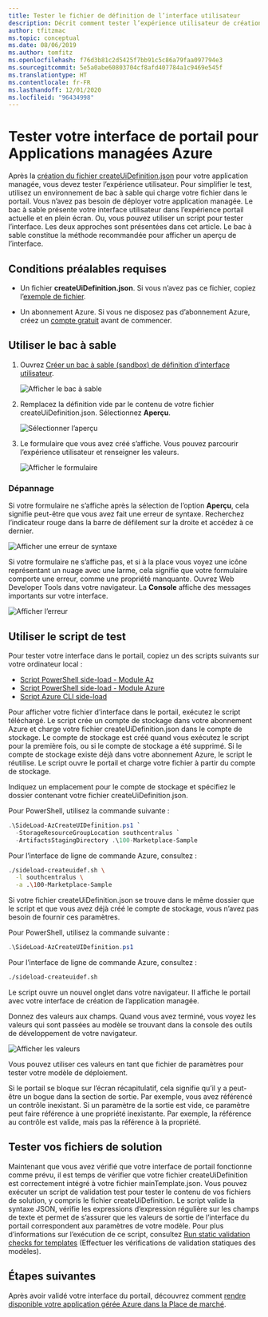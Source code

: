 ```yaml
---
title: Tester le fichier de définition de l’interface utilisateur
description: Décrit comment tester l’expérience utilisateur de création de votre application gérée Azure via le portail.
author: tfitzmac
ms.topic: conceptual
ms.date: 08/06/2019
ms.author: tomfitz
ms.openlocfilehash: f76d3b81c2d5425f7bb91c5c86a79faa097794e3
ms.sourcegitcommit: 5e5a0abe60803704cf8afd407784a1c9469e545f
ms.translationtype: HT
ms.contentlocale: fr-FR
ms.lasthandoff: 12/01/2020
ms.locfileid: "96434998"
---
```

# <a name="test-your-portal-interface-for-azure-managed-applications"></a>Tester votre interface de portail pour Applications managées Azure

Après la [création du fichier createUiDefinition.json](create-uidefinition-overview.md) pour votre application managée, vous devez tester l’expérience utilisateur. Pour simplifier le test, utilisez un environnement de bac à sable qui charge votre fichier dans le portail. Vous n’avez pas besoin de déployer votre application managée. Le bac à sable présente votre interface utilisateur dans l’expérience portail actuelle et en plein écran. Ou, vous pouvez utiliser un script pour tester l’interface. Les deux approches sont présentées dans cet article. Le bac à sable constitue la méthode recommandée pour afficher un aperçu de l’interface.

## <a name="prerequisites"></a>Conditions préalables requises

* Un fichier **createUiDefinition.json**. Si vous n’avez pas ce fichier, copiez l’[exemple de fichier](https://github.com/Azure/azure-quickstart-templates/blob/master/100-marketplace-sample/createUiDefinition.json).

* Un abonnement Azure. Si vous ne disposez pas d’abonnement Azure, créez un [compte gratuit](https://azure.microsoft.com/free/) avant de commencer.

## <a name="use-sandbox"></a>Utiliser le bac à sable

1. Ouvrez [Créer un bac à sable (sandbox) de définition d’interface utilisateur](https://portal.azure.com/?feature.customPortal=false&#blade/Microsoft_Azure_CreateUIDef/SandboxBlade).

   ![Afficher le bac à sable](./media/test-createuidefinition/show-sandbox.png)

1. Remplacez la définition vide par le contenu de votre fichier createUiDefinition.json. Sélectionnez **Aperçu**.

   ![Sélectionner l’aperçu](./media/test-createuidefinition/select-preview.png)

1. Le formulaire que vous avez créé s’affiche. Vous pouvez parcourir l’expérience utilisateur et renseigner les valeurs.

   ![Afficher le formulaire](./media/test-createuidefinition/show-ui-form.png)

### <a name="troubleshooting"></a>Dépannage

Si votre formulaire ne s’affiche après la sélection de l’option **Aperçu**, cela signifie peut-être que vous avez fait une erreur de syntaxe. Recherchez l’indicateur rouge dans la barre de défilement sur la droite et accédez à ce dernier.

![Afficher une erreur de syntaxe](./media/test-createuidefinition/show-syntax-error.png)

Si votre formulaire ne s’affiche pas, et si à la place vous voyez une icône représentant un nuage avec une larme, cela signifie que votre formulaire comporte une erreur, comme une propriété manquante. Ouvrez Web Developer Tools dans votre navigateur. La **Console** affiche des messages importants sur votre interface.

![Afficher l’erreur](./media/test-createuidefinition/show-error.png)

## <a name="use-test-script"></a>Utiliser le script de test

Pour tester votre interface dans le portail, copiez un des scripts suivants sur votre ordinateur local :

* [Script PowerShell side-load - Module Az](https://github.com/Azure/azure-quickstart-templates/blob/master/SideLoad-AzCreateUIDefinition.ps1)
* [Script PowerShell side-load - Module Azure](https://github.com/Azure/azure-quickstart-templates/blob/master/SideLoad-CreateUIDefinition.ps1)
* [Script Azure CLI side-load](https://github.com/Azure/azure-quickstart-templates/blob/master/sideload-createuidef.sh)

Pour afficher votre fichier d’interface dans le portail, exécutez le script téléchargé. Le script crée un compte de stockage dans votre abonnement Azure et charge votre fichier createUiDefinition.json dans le compte de stockage. Le compte de stockage est créé quand vous exécutez le script pour la première fois, ou si le compte de stockage a été supprimé. Si le compte de stockage existe déjà dans votre abonnement Azure, le script le réutilise. Le script ouvre le portail et charge votre fichier à partir du compte de stockage.

Indiquez un emplacement pour le compte de stockage et spécifiez le dossier contenant votre fichier createUiDefinition.json.

Pour PowerShell, utilisez la commande suivante :

```powershell
.\SideLoad-AzCreateUIDefinition.ps1 `
  -StorageResourceGroupLocation southcentralus `
  -ArtifactsStagingDirectory .\100-Marketplace-Sample
```

Pour l’interface de ligne de commande Azure, consultez :

```bash
./sideload-createuidef.sh \
  -l southcentralus \
  -a .\100-Marketplace-Sample
```

Si votre fichier createUiDefinition.json se trouve dans le même dossier que le script et que vous avez déjà créé le compte de stockage, vous n’avez pas besoin de fournir ces paramètres.

Pour PowerShell, utilisez la commande suivante :

```powershell
.\SideLoad-AzCreateUIDefinition.ps1
```

Pour l’interface de ligne de commande Azure, consultez :

```bash
./sideload-createuidef.sh
```

Le script ouvre un nouvel onglet dans votre navigateur. Il affiche le portail avec votre interface de création de l’application managée.

Donnez des valeurs aux champs. Quand vous avez terminé, vous voyez les valeurs qui sont passées au modèle se trouvant dans la console des outils de développement de votre navigateur.

![Afficher les valeurs](./media/test-createuidefinition/show-json.png)

Vous pouvez utiliser ces valeurs en tant que fichier de paramètres pour tester votre modèle de déploiement.

Si le portail se bloque sur l’écran récapitulatif, cela signifie qu’il y a peut-être un bogue dans la section de sortie. Par exemple, vous avez référencé un contrôle inexistant. Si un paramètre de la sortie est vide, ce paramètre peut faire référence à une propriété inexistante. Par exemple, la référence au contrôle est valide, mais pas la référence à la propriété.

## <a name="test-your-solution-files"></a>Tester vos fichiers de solution

Maintenant que vous avez vérifié que votre interface de portail fonctionne comme prévu, il est temps de vérifier que votre fichier createUiDefinition est correctement intégré à votre fichier mainTemplate.json. Vous pouvez exécuter un script de validation test pour tester le contenu de vos fichiers de solution, y compris le fichier createUiDefinition. Le script valide la syntaxe JSON, vérifie les expressions d’expression régulière sur les champs de texte et permet de s’assurer que les valeurs de sortie de l’interface du portail correspondent aux paramètres de votre modèle. Pour plus d’informations sur l’exécution de ce script, consultez [Run static validation checks for templates](https://github.com/Azure/azure-quickstart-templates/tree/master/test) (Effectuer les vérifications de validation statiques des modèles).

## <a name="next-steps"></a>Étapes suivantes

Après avoir validé votre interface du portail, découvrez comment [rendre disponible votre application gérée Azure dans la Place de marché](../../marketplace/create-new-azure-apps-offer.md).